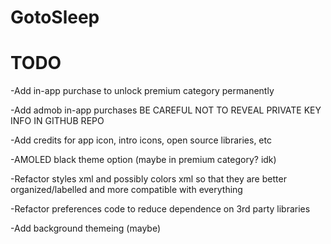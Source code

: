 # GotoSleep

# TODO
-Add in-app purchase to unlock premium category permanently

-Add admob in-app purchases BE CAREFUL NOT TO REVEAL PRIVATE KEY INFO IN GITHUB REPO

-Add credits for app icon, intro icons, open source libraries, etc

-AMOLED black theme option (maybe in premium category? idk)

-Refactor styles xml and possibly colors xml so that they are better organized/labelled and more compatible with everything

-Refactor preferences code to reduce dependence on 3rd party libraries

-Add background themeing (maybe)

